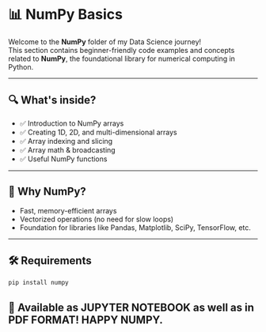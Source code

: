 # 📊 NumPy Basics

Welcome to the **NumPy** folder of my Data Science journey!  
This section contains beginner-friendly code examples and concepts related to **NumPy**, the foundational library for numerical computing in Python.

---

## 🔍 What's inside?

- ✅ Introduction to NumPy arrays
- ✅ Creating 1D, 2D, and multi-dimensional arrays
- ✅ Array indexing and slicing
- ✅ Array math & broadcasting
- ✅ Useful NumPy functions

---

## 🧠 Why NumPy?

- Fast, memory-efficient arrays
- Vectorized operations (no need for slow loops)
- Foundation for libraries like Pandas, Matplotlib, SciPy, TensorFlow, etc.

---

## 🛠 Requirements

```bash
pip install numpy
```
## 📃 Available as JUPYTER NOTEBOOK as well as in PDF FORMAT! HAPPY NUMPY.
